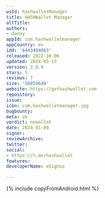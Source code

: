 ```yaml
---
wsId: hashwalletManager
title: HASHWallet Manager
altTitle: 
authors:
- danny
appId: com.hashwalletmanager
appCountry: es
idd: '6443484063'
released: 2022-10-06
updated: 2024-05-13
version: 2.0.9
stars: 5
reviews: 7
size: '56859648'
website: https://gethashwallet.com
repository: 
issue: 
icon: com.hashwalletmanager.jpg
bugbounty: 
meta: ok
verdict: nowallet
date: 2024-01-09
signer: 
reviewArchive: 
twitter: 
social:
- https://t.me/hashwallet
features: 
developerName: eSignus

---
```


{% include copyFromAndroid.html %}
